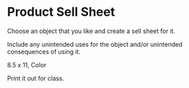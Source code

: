 # Product Sell Sheet

Choose an object that you like and create a sell sheet for it.

Include any unintended uses for the object and/or unintended consequences of using it.

8.5 x 11, Color

Print it out for class.

